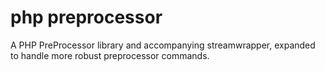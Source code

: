 php preprocessor
============

A PHP PreProcessor library and accompanying streamwrapper, expanded to handle more robust preprocessor commands.

